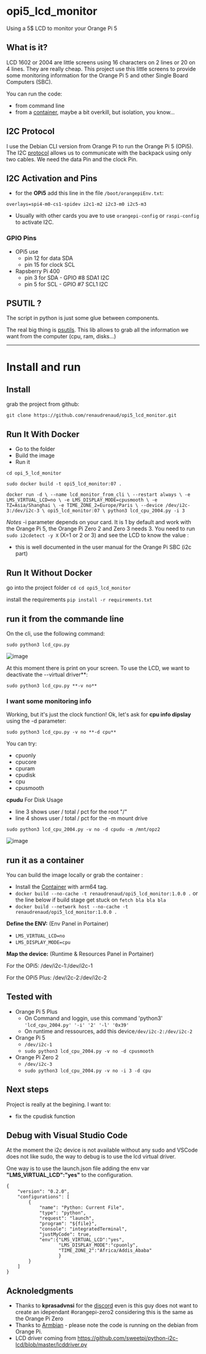 # opi5_lcd_monitor
Using a 5$ LCD to monitor your Orange Pi 5

## What is it?
LCD 1602 or 2004 are little screens using 16 characters on 2 lines or 20 on 4 lines. They are really cheap. This project use this little screens to provide some monitoring information for the Orange Pi 5 and other Single Board Computers (SBC).

You can run the code:
* from command line
* from a [container](https://hub.docker.com/repository/docker/renaudrenaud/opi5_lcd_monitor), maybe a bit overkill, but isolation, you know...

## I2C Protocol

I use the Debian CLI version from Orange Pi to run the Orange Pi 5 (OPi5). The I2C [protocol](https://en.wikipedia.org/wiki/I%C2%B2C) allows us to communicate with the backpack using only two cables. We need the data Pin and the clock Pin.

## I2C Activation and Pins

* for the **OPi5** add this line in the file `/boot/orangepiEnv.txt`:

`overlays=spi4-m0-cs1-spidev i2c1-m2 i2c3-m0 i2c5-m3`

* Usually with other cards you ave to use `orangepi-config` or `raspi-config` to activate I2C.


### GPIO Pins
* OPi5 use
  * pin 12 for data SDA
  * pin 15 for clock SCL
* Rapsberry Pi 400
  * pin 3 for SDA - GPIO #8 SDA1 I2C
  * pin 5 for SCL - GPIO #7 SCL1 I2C



## PSUTIL ?

The script in python is just some glue between components.

The real big thing is [psutils](https://pypi.org/project/psutil/). This lib allows to grab all the information we want from the computer (cpu, ram, disks...)

-----

# Install and run

## Install

grab the project from github:

`git clone https://github.com/renaudrenaud/opi5_lcd_monitor.git`

## Run It With Docker

* Go to the folder
* Build the image
* Run it

`cd opi_5_lcd_monitor`

`sudo docker build -t opi5_lcd_monitor:07 .`

`docker run -d \
--name lcd_monitor_from_cli \
--restart always \
-e LMS_VIRTUAL_LCD=no \
-e LMS_DISPLAY_MODE=cpusmooth \
-e TZ=Asia/Shanghai \
-e TIME_ZONE_2=Europe/Paris \
--device /dev/i2c-3:/dev/i2c-3 \
opi5_lcd_monitor:07 \
python3 lcd_cpu_2004.py -i 3`

*Notes*
-i parameter depends on your card. It is 1 by default and work with the Orange Pi 5, the Orange Pi Zero 2 and Zero 3 needs 3. 
You need to run `sudo i2cdetect -y X` (X=1 or 2 or 3) and see the LCD to know the value :
- this is well documented in the user manual for the Orange Pi SBC (i2c part)




## Run It Without Docker
go into the project folder
`cd cd opi5_lcd_monitor`

install the requirements 
`pip install -r requirements.txt`

## run it from the commande line

On the cli, use the following command:

`sudo python3 lcd_cpu.py`

![image](https://user-images.githubusercontent.com/9823965/210695728-c4d35d51-a839-4c1a-958c-5d9a2ef66a43.png)


At this moment there is print on your screen. To use the LCD, we want to deactivate the --virtual driver**:

`sudo python3 lcd_cpu.py **-v no**`

### I want some monitoring info

Working, but it's just the clock function! Ok, let's ask for **cpu info dipslay** using the -d parameter:

`sudo python3 lcd_cpu.py -v no **-d cpu**`

You can try:
* cpuonly
* cpucore
* cpuram
* cpudisk
* cpu
* cpusmooth


**cpudu**
For Disk Usage
* line 3 shows user / total / pct for the root "/"
* line 4 shows user / total / pct for the -m mount drive

`sudo python3 lcd_cpu_2004.py -v no -d cpudu -m /mnt/opz2`

![image](https://user-images.githubusercontent.com/9823965/212914621-ef2149e8-2273-4a53-8d20-f5c0f5b67146.png)


## run it as a container

You can build the image locally or grab the container :
* Install the [Container](https://hub.docker.com/repository/docker/renaudrenaud/opi5_lcd_monitor/general) with arm64 tag.
* `docker build --no-cache -t renaudrenaud/opi5_lcd_monitor:1.0.0 .` or the line below if build stage get stuck on `fetch bla bla bla`
* `docker build --network host --no-cache -t renaudrenaud/opi5_lcd_monitor:1.0.0 .`

**Define the ENV:** (Env Panel in Portainer)
* `LMS_VIRTUAL_LCD=no`
* `LMS_DISPLAY_MODE=cpu`

**Map the device:** (Runtime & Resources Panel in Portainer)

For the OPi5:
/dev/i2c-1:/dev/i2c-1

For the OPi5 Plus:
/dev/i2c-2:/dev/i2c-2


## Tested with

* Orange Pi 5 Plus
  * On Command and loggin, use this command 'python3' `'lcd_cpu_2004.py' '-i' '2' '-l' '0x39'`
  * On runtime and ressources, add this device`/dev/i2c-2:/dev/i2c-2`
* Orange Pi 5 
  * `/dev/i2c-1`
  * `sudo python3 lcd_cpu_2004.py -v no -d cpusmooth`
* Orange Pi Zero 2 
  * `/dev/i2c-3`
  * `sudo python3 lcd_cpu_2004.py -v no -i 3 -d cpu`

## Next steps

Project is really at the begining. I want to:
* fix the cpudisk function

## Debug with Visual Studio Code 

At the moment the i2c device is not available without any sudo and VSCode does not like sudo, the way to debug is to use the lcd virtual driver.

One way is to use the launch.json file adding the env var **"LMS_VIRTUAL_LCD":"yes"** to the configuration.

```
{
    "version": "0.2.0",
    "configurations": [
        {
            "name": "Python: Current File",
            "type": "python",
            "request": "launch",
            "program": "${file}",
            "console": "integratedTerminal",
            "justMyCode": true,
            "env":{"LMS_VIRTUAL_LCD":"yes",
                   "LMS_DISPLAY_MODE":"cpuonly",
                   "TIME_ZONE_2":"Africa/Addis_Ababa"
                   }
        }
    ]
}
```



## Acknoledgments

* Thanks to **kprasadvnsi** for the [discord](https://discord.com/channels/934722269522059335/1040242609626554408) even is this guy does not want to create an idependant #orangepi-zero2 considering this is the same as the Orange Pi Zero
* Thanks to [Armbian](https://www.armbian.com/) - please note the code is running on the debian from Orange Pi.
* LCD driver coming from https://github.com/sweetpi/python-i2c-lcd/blob/master/lcddriver.py
